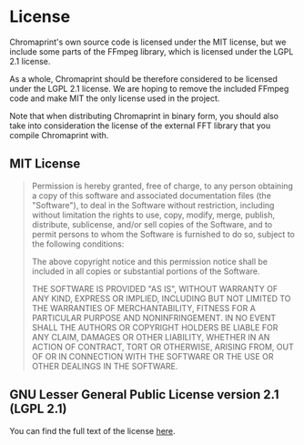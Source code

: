 License
=======

Chromaprint's own source code is licensed under the MIT license, but we
include some parts of the FFmpeg library, which is licensed under the
LGPL 2.1 license.

As a whole, Chromaprint should be therefore considered to be licensed
under the LGPL 2.1 license. We are hoping to remove the included
FFmpeg code and make MIT the only license used in the project.

Note that when distributing Chromaprint in binary form, you should
also take into consideration the license of the external FFT library
that you compile Chromaprint with.

## MIT License

> Permission is hereby granted, free of charge, to any person obtaining a copy
> of this software and associated documentation files (the "Software"), to deal
> in the Software without restriction, including without limitation the rights
> to use, copy, modify, merge, publish, distribute, sublicense, and/or sell
> copies of the Software, and to permit persons to whom the Software is
> furnished to do so, subject to the following conditions:
>
> The above copyright notice and this permission notice shall be included in
> all copies or substantial portions of the Software.
>
> THE SOFTWARE IS PROVIDED "AS IS", WITHOUT WARRANTY OF ANY KIND, EXPRESS OR
> IMPLIED, INCLUDING BUT NOT LIMITED TO THE WARRANTIES OF MERCHANTABILITY,
> FITNESS FOR A PARTICULAR PURPOSE AND NONINFRINGEMENT. IN NO EVENT SHALL THE
> AUTHORS OR COPYRIGHT HOLDERS BE LIABLE FOR ANY CLAIM, DAMAGES OR OTHER
> LIABILITY, WHETHER IN AN ACTION OF CONTRACT, TORT OR OTHERWISE, ARISING FROM,
> OUT OF OR IN CONNECTION WITH THE SOFTWARE OR THE USE OR OTHER DEALINGS IN
> THE SOFTWARE.

## GNU Lesser General Public License version 2.1 (LGPL 2.1)

You can find the full text of the license [here](https://www.gnu.org/licenses/old-licenses/lgpl-2.1.en.html).
